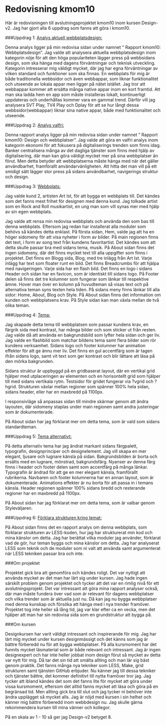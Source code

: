 ---
---
Redovisning kmom10
=========================

Här är redovisningen till avslutningsprojektet kmom10 inom kursen Design-v2.  Jag har gjort alla 6 uppdrag som fanns att göra i kmom10.

###Uppdrag 1: [Analys aktuell webbplatsdesign:](http://www.student.bth.se/~pamo18/dbwebb-kurser/design/me/redovisa/htdocs/rapport/webbplatsdesign)

Denna analys ligger på min redovisa sidan under namnet ” Rapport kmom10: Webbplatsdesign”.  Jag valde att analysera aktuella webbplatsdesign inom kategorin nöje för att den höga populariteten lägger press på webbsidans design, som ska hänga med dagens förväntningar och teknisk utveckling.  Kategorin intresserar mig väldigt mycket, där jag har egna förväntningar av vilken standard och funktioner som ska finnas.  En webbplats för mig är både traditionella webbsidor och även webbappar, som liknar funktionalitet och utseende av lokala appar men ligger på nätet istället.  Jag tror att webbappar kommer att ersätta många native appar inom en kort framtid.  Att man ska ladda hem en app som måste installeras lokalt, kontinuerligt uppdateras och underhållas kommer vara en gammal trend.  Därför vill jag analysera SVT Play, TV4 Play och Dplay för att se hur långt dessa webbsidor(webbappar) liknar sina native appar, både med funktionalitet och utseende.

###Uppdrag 2:  [Analys valfri:](http://www.student.bth.se/~pamo18/dbwebb-kurser/design/me/redovisa/htdocs/rapport/design-och-webbplatser)

Denna rapport analys ligger på min redovisa sidan under namnet ” Rapport kmom10: Design och webbplatser”.  Jag valde att göra en valfri analys inom kategorin ekonomi för att fokusera på digitaliserings trenden som finns idag.  Banker centralisera många av det dagliga tjänster som finns med hjälp av digitalisering, där man kan göra väldigt mycket mer på sina webbplatser än förut.  Men detta betyder att webbplatserna måste hänga med när det gäller användbarhet, framförallt användarvänligheten.  Att hitta det man vill på ett smidigt sätt lägger stor press på sidans användbarhet, navigerings struktur och design.

###Uppdrag 3: [Webbplats:](http://www.student.bth.se/~pamo18/dbwebb-kurser/design/me/proj/htdocs/)

Jag valde kund 2, artisten Art Ist, för att bygga en webbplats till.  Det kändes som det fanns mest frihet för designen med denna kund.  Jag tolkade artist som en Rock and Roll musikartist, en ung man som vill synas mer med hjälp av sin egen webbplats.    

Jag valde att rensa min redovisa webbplats och använda den som bas till denna webbplats.  Eftersom jag redan har installerat alla moduler som behövs så kändes detta enklast.  På första sidan, Hem, valde jag att ha en höger sidomeny för att visa nyheter i form av bilder.  På main regionen finns det text, i form av song text från kundens favoritartist.  Det kändes som att detta skulle passar bra med sidans tema, musik.  På About sidan finns det ingen sidomeny, där det finns mycket text till alla uppgifter som finns i projektet.  Det finns en Blogg sida, Blog, med tre inlägg från Art Ist.  Varje inlägg har text som floater runt en bild.  Det finns Breadcrumbs för att hjälpa med navigeringen.  Varje sida har en flash bild.  Det finns en logo i sidans Header och sidan har en favicon, som är identiskt till sidans logo.  På Footer delen så finns det tre kolumner som fungerar som länkar till respektive ämne.  Hover man över en kolumn på huvudteman så visas text och på alternativa teman syns texten hela tiden.  På sidans meny finns länkar till alla sidor: Home, About, Blog och Style.  På About sidan finns det information om kunden och webbplatsens krav.  På Style sidan kan man växla mellan de två olika teman.


###Uppdrag 4: [Tema:](http://www.student.bth.se/~pamo18/dbwebb-kurser/design/me/proj/htdocs/?style=kmom10-main)

Jag skapade detta tema till webbplatsen som passar kundens krav, en färgrik sida med kontrast, har många bilder och som sticker ut från resten.  Jag valde då att använda en bakgrundsbild som lyfter hela sidan och ger liv.  Jag valde en flashbild som matchar bildens tema samt flera bilder som rör kundens verksamhet.  Sidans logo och footer kolumner har animation effekter för att ge ännu mer liv.  Det finns en gul accentfärg som är tagen ifrån sidans logo, samt vit text som ger kontrast och blir lättare att läsa på den mörka bakgrunden.

Sidans struktur är uppbyggd på en gridbaserat layout, där en vertikal grid hjälper med utplaceringen av elementen och en horisontellt grid som hjälper till med sidans vertikala rytm.  Testsidor för gridet fungerar via ?vgrid och ?hgrid.  Strukturen växlar mellan regioner som spänner 100% hela sidan, sidans header, eller har en maxbredd på 1100px.  

I responsivläge så anpassas sidan till mindre skärmar genom att ändra layouten, där sidomeny staplas under main regionen samt andra justeringar som är dokumenterade.   

På About sidan har jag förklarat mer om detta tema, som är vald som sidans standardteman.


###Uppdrag 5: [Tema alternativt:](http://www.student.bth.se/~pamo18/dbwebb-kurser/design/me/proj/htdocs/?style=kmom10-alternative)

På detta alternativ tema har jag ändrat markant sidans färgpalett, typografin, designprinciper och designelement.  Jag vill skapa en mer elegant, ljusare och lugnare känsla på sidan.  Bakgrundsbilden är borta och ersätts med en lugnare, mönstrad, bakgrundsfärg.  Nyanser av denna färg finns i header och footer delen samt som accentfärg på många länkar.  Typografin är ändrad för att ge en mer elegant känsla, framförallt rubrikerna.  Navbaren och footer kolumnerna har en annan layout, som är dokumenterade.  Animations effekter är nu borta för att passa in i temans känsla.  Header regionen spänner 100% sidans bredd och resterande regioner har en maxbredd på 1100px.

På About sidan har jag förklarat mer om detta tema, som är valbar genom Styleväljaren.


###Uppdrag 6: [Förklara strukturen kring temat:](http://www.student.bth.se/~pamo18/dbwebb-kurser/design/me/proj/htdocs/om)

På About sidan finns det en rapport analys om denna webbplats, som förklarar strukturen av LESS-koden, hur jag har strukturerat min kod och mina känslor om detta.  Jag har berättat vilka moduler jag använder, förklarat vad de gör, hur teman byggs och mina känslor om detta.  Jag har analyserat LESS som teknik och de moduler som ni valt att använda samt argumenterat när LESS tekniken passar bra och inte.


###Om projektet

Projektet gick bra att genomföra och kändes roligt.  Det var nyttigt att använda mycket av det man har lärt sig under kursen.  Jag hade ingen särskilt problem genom projektet och tycker att det var en rimlig nivå för ett avslutningsprojekt.  Det var intressant att göra mina rapport analyser också, där man måste fundera över vad som är relevant för dagens webbplatser och vilka trender som är aktuella just nu.  Då kan jag nu bygga webbplatser med denna kunskap och försöka att hänga med i nya trender framöver.  Projektet tog inte heller så lång tid, jag var klar efter ca en vecka, men det hjälper att man har sin redovisa sida som en grundstruktur att bygga på.


###Om kursen

Designkursen har varit väldigt intressant och inspirerande för mig.  Jag har lärt mig mycket under kursen designmässigt och det känns som jag är bättre förberedd nu för att bygga webbplatser.  På alla kursmoment har det funnits mycket läsmaterial som är både relevant och intressant.  Jag är ingen designexpert och har inte heller jobbat inom design förut så mycket av detta var nytt för mig.  Då tar det sin tid att smälta allting och man lär sig bäst genom praktik.  Det fanns många nya tekniker som LESS, Make, grid strukturen samt tjänsten GitHub erbjuder.  Nu känner jag till dessa tekniker och tjänster bättre, det kommer definitivt till nytta framöver tror jag.  Jag tycker att ibland kändes det som det fanns lite för mycket att göra under vissa kursmoment, eftersom det alltid fanns mycket att läsa och göra på en begränsad tid.  Men allting gick bra till slut och jag tycker ni behöver inte ändra upplägget så mycket alls.  Jag är nöjd med kursen i sin helhet och känner mig bättre förberedd inom webbdesign nu.  Jag skulle gärna rekommendera kursen till mina vänner och kollegor.

På en skala av 1 - 10 så ger jag Design-v2 betyget 8.
